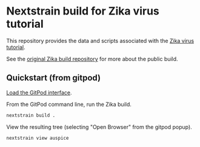 # Nextstrain build for Zika virus tutorial

This repository provides the data and scripts associated with the [Zika virus tutorial](https://nextstrain.org/docs/getting-started/zika-tutorial).

See the [original Zika build repository](https://github.com/nextstrain/zika) for more about the public build.

## Quickstart (from gitpod)

[Load the GitPod interface](https://gitpod.io/#https://github.com/huddlej/zika-tutorial/tree/huddlej/gitpod-setup).

From the GitPod command line, run the Zika build.

```bash
nextstrain build .
```

View the resulting tree (selecting "Open Browser" from the gitpod popup).

```bash
nextstrain view auspice
```
